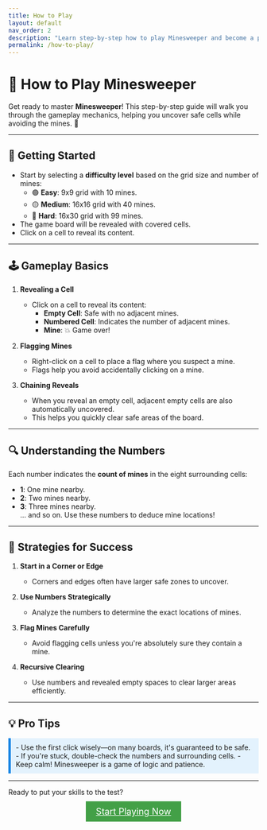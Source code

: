 ```yaml
---
title: How to Play
layout: default
nav_order: 2
description: "Learn step-by-step how to play Minesweeper and become a pro!"
permalink: /how-to-play/
---
```


# 🎲 **How to Play Minesweeper**

Get ready to master **Minesweeper**! This step-by-step guide will walk you through the gameplay mechanics, helping you uncover safe cells while avoiding the mines. 🚀

---

## 🏁 **Getting Started**  

- Start by selecting a **difficulty level** based on the grid size and number of mines:  
  - 🟢 **Easy**: 9x9 grid with 10 mines.  
  - 🟡 **Medium**: 16x16 grid with 40 mines.  
  - 🔴 **Hard**: 16x30 grid with 99 mines.  
- The game board will be revealed with covered cells.  
- Click on a cell to reveal its content.

---

## 🕹️ **Gameplay Basics**  

1. **Revealing a Cell**  
   - Click on a cell to reveal its content:  
     - **Empty Cell**: Safe with no adjacent mines.  
     - **Numbered Cell**: Indicates the number of adjacent mines.  
     - **Mine**: 💥 Game over!  

2. **Flagging Mines**  
   - Right-click on a cell to place a flag where you suspect a mine.  
   - Flags help you avoid accidentally clicking on a mine.

3. **Chaining Reveals**  
   - When you reveal an empty cell, adjacent empty cells are also automatically uncovered.  
   - This helps you quickly clear safe areas of the board.  

---

## 🔍 **Understanding the Numbers**  

Each number indicates the **count of mines** in the eight surrounding cells:  
- **1**: One mine nearby.  
- **2**: Two mines nearby.  
- **3**: Three mines nearby.  
... and so on. Use these numbers to deduce mine locations!

---

## 🔑 **Strategies for Success**  

1. **Start in a Corner or Edge**  
   - Corners and edges often have larger safe zones to uncover.  

2. **Use Numbers Strategically**  
   - Analyze the numbers to determine the exact locations of mines.  

3. **Flag Mines Carefully**  
   - Avoid flagging cells unless you're absolutely sure they contain a mine.

4. **Recursive Clearing**  
   - Use numbers and revealed empty spaces to clear larger areas efficiently.

---

## 💡 **Pro Tips**  

<div style="background-color: #e3f2fd; padding: 10px; border-left: 5px solid #1e88e5;">
- Use the first click wisely—on many boards, it's guaranteed to be safe.  
- If you're stuck, double-check the numbers and surrounding cells.  
- Keep calm! Minesweeper is a game of logic and patience.  
</div>

---

Ready to put your skills to the test?  
<div style="text-align: center; margin-top: 20px;">
  <a href="/start/" class="btn btn-primary" style="background-color: #43a047; color: white; padding: 10px 20px; font-size: 18px;">Start Playing Now</a>
</div>

